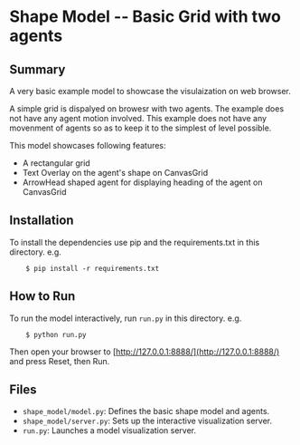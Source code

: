 # Shape Model -- Basic Grid with two agents

## Summary

A very basic example model to showcase the visulaization on web browser.

A simple grid is dispalyed on browesr with two agents. The example does not
have any agent motion involved. This example does not have any movenment of
agents so as to keep it to the simplest of level possible.

This model showcases following features:

* A rectangular grid
* Text Overlay on the agent's shape on CanvasGrid
* ArrowHead shaped agent for displaying heading of the agent on CanvasGrid

## Installation

To install the dependencies use pip and the requirements.txt in this directory.
e.g.

```
    $ pip install -r requirements.txt
```

## How to Run

To run the model interactively, run ``run.py`` in this directory. e.g.

```
    $ python run.py
```

Then open your browser to [http://127.0.0.1:8888/](http://127.0.0.1:8888/) and
press Reset, then Run.

## Files

* ``shape_model/model.py``: Defines the basic shape model and agents.
* ``shape_model/server.py``: Sets up the interactive visualization server.
* ``run.py``: Launches a model visualization server.
